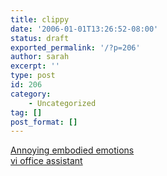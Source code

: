 ```yaml
---
title: clippy
date: '2006-01-01T13:26:52-08:00'
status: draft
exported_permalink: '/?p=206'
author: sarah
excerpt: ''
type: post
id: 206
category:
    - Uncategorized
tag: []
post_format: []
---
```

[Annoying embodied emotions](http://charlie.dgrc.crc.ca/cgi-bin/Sylvie/Blog/casarch.pl?2005/11/22/4.txt)  
[vi office assistant](http://www.gunson.ca/blog/archives/2005/05/office_assistan.html)